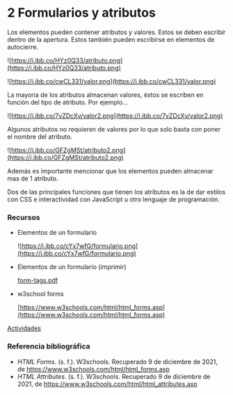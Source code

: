 # 2 Formularios y atributos

Los elementos pueden contener atributos y valores. Estos se deben escribir dentro de la apertura. Estos también pueden escribirse en elementos de autocierre.

![https://i.ibb.co/HYz0Q33/atributo.png](https://i.ibb.co/HYz0Q33/atributo.png)

![https://i.ibb.co/cwCL331/valor.png](https://i.ibb.co/cwCL331/valor.png)

La mayoria de los atributos almacenan valores, éstos se escriben en función del tipo de atributo. Por ejemplo...

![https://i.ibb.co/7vZDcXv/valor2.png](https://i.ibb.co/7vZDcXv/valor2.png)

Algunos atributos no requieren de valores por lo que solo basta con poner el nombre del atributo.

![https://i.ibb.co/GFZgMSt/atributo2.png](https://i.ibb.co/GFZgMSt/atributo2.png)

Además es importante mencionar que los elementos pueden almacenar mas de 1 atributo.

Dos de las principales funciones que tienen los atributos es la de dar estilos con CSS e interactividad con JavaScript u otro lenguaje de programación.

### Recursos

- Elementos de un formulario
    
    ![https://i.ibb.co/cYx7wfG/formulario.png](https://i.ibb.co/cYx7wfG/formulario.png)
    
- Elementos de un formulario (imprimir)
    
    [form-tags.pdf](https://drive.google.com/file/d/1T5Ep0RNY5WIayZRAif_SURgnTdEWHb-7/view?usp=drivesdk)
    
- w3school forms
    
    [https://www.w3schools.com/html/html_forms.asp](https://www.w3schools.com/html/html_forms.asp)
    

[Actividades](https://www.notion.so/e30e70f8e2964bf7aeae402d237a77da)

### Referencia bibliográfica

- *HTML Forms*. (s. f.). W3schools. Recuperado 9 de diciembre de 2021, de https://www.w3schools.com/html/html_forms.asp
- *HTML Attributes*. (s. f.). W3schools. Recuperado 9 de diciembre de 2021, de https://www.w3schools.com/html/html_attributes.asp

